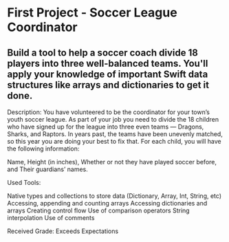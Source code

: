 # First Project - Soccer League Coordinator 
## Build a tool to help a soccer coach divide 18 players into three well-balanced teams. You'll apply your knowledge of important Swift data structures like arrays and dictionaries to get it done.

Description:
You have volunteered to be the coordinator for your town’s youth soccer league. As part of your job you need to divide the 18 children who have signed up for the league into three even teams — Dragons, Sharks, and Raptors. In years past, the teams have been unevenly matched, so this year you are doing your best to fix that. For each child, you will have the following information:

Name,
Height (in inches),
Whether or not they have played soccer before, and
Their guardians’ names.

Used Tools:

Native types and collections to store data (Dictionary, Array, Int, String, etc)
Accessing, appending and counting arrays
Accessing dictionaries and arrays
Creating control flow
Use of comparison operators
String interpolation
Use of comments

Received Grade:
Exceeds Expectations
